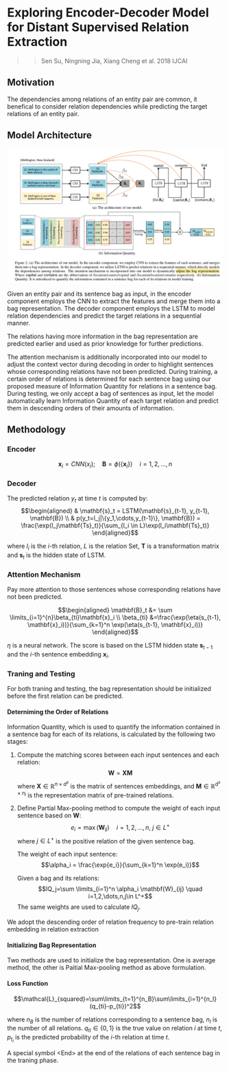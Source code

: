 # Exploring Encoder-Decoder Model for Distant Supervised Relation Extraction

>> Sen Su, Ningning Jia, Xiang Cheng et al. 2018 IJCAI

## Motivation

The dependencies among relations of an entity pair are common, it benefical to consider relation dependencies while predicting the target relations of an entity pair.

## Model Architecture

![](../Figs/re_encoder_decoder.png)

Given an entity pair and its sentence bag as input, in the encoder component 
employs the CNN to extract the features and merge them into a bag 
representation. The decoder component employs the LSTM to model relation 
dependencies and predict the target relations in a sequential manner.

The relations having more information in the bag representation are predicted 
earlier and used as prior knowledge for further predictions.

The attention mechanism is additionally incorporated into our model to adjust
the context vector during decoding in order to highlight sentences whose 
corresponding relations have not been predicted. During training, a certain 
order of relations is determined for each sentence bag using our proposed 
measure of Information Quantity for relations in a sentence bag. During 
testing, we only accept a bag of sentences as input, let the model 
automatically learn Information Quantity of each target relation and predict 
them in descending orders of their amounts of information.

## Methodology

### Encoder

$$\mathbf{x}_i=CNN(x_i); \quad \mathbf{B}=\phi(\{\mathbf{x}_i\})\quad i=1,2,\dots,n$$

### Decoder

The predicted relation $y_t$ at time $t$ is computed by:
$$\begin{aligned} 
& \mathbf{s}_t = LSTM(\mathbf{s}_{t-1}, y_{t-1}, \mathbf{B}) \\
& p(y_t=l_j|\{y_1,\cdots,y_{t-1}\}, \mathbf{B}) = \frac{\exp(l_j\mathbf{Ts}_t)}{\sum_{l_i \in L}\exp(l_i\mathbf{Ts}_t)}
\end{aligned}$$

where $l_i$ is the $i$-th relation, $L$ is the relation Set, $\mathbf{T}$ is a transformation matrix and $\mathbf{s}_t$ is the hidden state of LSTM.

### Attention Mechanism

Pay more attention to those sentences whose corresponding relations have not been predicted.

$$\begin{aligned}
\mathbf{B}_t &= \sum \limits_{i=1}^{n}\beta_{ti}\mathbf{x}_i \\
\beta_{ti} &=\frac{\exp(\eta(s_{t-1}, \mathbf{x}_i))}{\sum_{k=1}^n \exp(\eta(s_{t-1}, \mathbf{x}_i))}
\end{aligned}$$

$\eta$ is a neural network. The score is based on the LSTM hidden state $\mathbf{s}_{t-1}$ and the $i$-th sentence embedding $\mathbf{x}_i$.

### Traning and Testing

For both traning and testing, the bag representation should be initialized before the first relation can be predicted.

#### Deterniming the Order of Relations

Information Quantity, which is used to quantify the information contained in a sentence bag for each of its relations, is calculated by the following two stages:

1. Compute the matching scores between each input sentences and each relation:
   $$\mathbf{W} = \mathbf{XM}$$
   where $\mathbf{X}\in \mathbb{R}^{n\times d^s}$ is the matrix of sentences embeddings, and $\mathbf{M}\in \mathbb{R}^{d^s \times n_l}$ is the representation matrix of pre-trained relations.
2. Define Partial Max-pooling method to compute the weight of each input sentence based on $\mathbf{W}$:
   $$e_i = \max (\mathbf{W}_{ij})\quad i=1,2,\dots,n,\ j\in L^+$$
   where $j\in L^+$ is the positive relation of the given sentence bag.

   The weight of each input sentence:
   $$\alpha_i = \frac{\exp{e_i}}{\sum_{k=1}^n \exp(e_i)}$$

   Given a bag and its relations:
   $$IQ_j=\sum \limits_{i=1}^n \alpha_i \mathbf{W}_{ij} \quad i=1,2,\dots,n,j\in L^+$$
   The same weights are used to calculate $IQ_j$.

We adopt the descending order of relation frequency to pre-train relation embedding in relation extraction

#### Initializing Bag Representation

Two methods are used to initialize the bag representation. One is average method, the other is Paitial Max-pooling method as above formulation.

#### Loss Function

$$\mathcal{L}_{squared}=\sum\limits_{t=1}^{n_B}\sum\limits_{i=1}^{n_l}(q_{ti}-p_{ti})^2$$

where $n_B$ is the number of relations corresponding to a sentence bag, $n_l$ is the number of all relations. $q_{ti} \in \{0,1\}$ is the true value on relation $i$ at time $t$, $p_{t_i}$ is the predicted probability of the $i$-th relation at time $t$.

A special symbol \<End> at the end of the relations of each sentence bag in the traning phase.